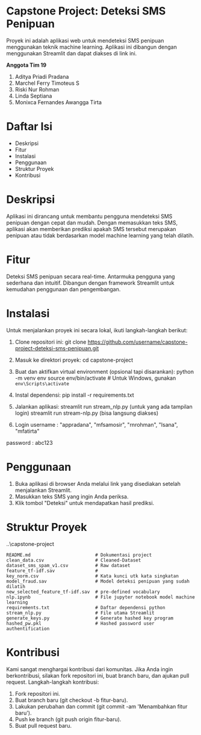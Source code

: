 # Capstone Project: Deteksi SMS Penipuan
Proyek ini adalah aplikasi web untuk mendeteksi SMS penipuan menggunakan teknik machine learning. Aplikasi ini dibangun dengan menggunakan Streamlit dan dapat diakses di link ini.

**Anggota Tim 19**

1. Aditya Priadi Pradana
2. Marchel Ferry Timoteus S
3. Riski Nur Rohman
4. Linda Septiana
5. Monixca Fernandes Awangga Tirta

# Daftar Isi
- Deskripsi
- Fitur
- Instalasi
- Penggunaan
- Struktur Proyek
- Kontribusi

# Deskripsi
Aplikasi ini dirancang untuk membantu pengguna mendeteksi SMS penipuan dengan cepat dan mudah. Dengan memasukkan teks SMS, aplikasi akan memberikan prediksi apakah SMS tersebut merupakan penipuan atau tidak berdasarkan model machine learning yang telah dilatih.

# Fitur
Deteksi SMS penipuan secara real-time.
Antarmuka pengguna yang sederhana dan intuitif.
Dibangun dengan framework Streamlit untuk kemudahan penggunaan dan pengembangan.

# Instalasi
Untuk menjalankan proyek ini secara lokal, ikuti langkah-langkah berikut:

1. Clone repositori ini:
git clone https://github.com/username/capstone-project-deteksi-sms-penipuan.git

2. Masuk ke direktori proyek:
cd capstone-project

3. Buat dan aktifkan virtual environment (opsional tapi disarankan):
python -m venv env
source env/bin/activate  # Untuk Windows, gunakan `env\Scripts\activate`

4. Instal dependensi:
pip install -r requirements.txt

5. Jalankan aplikasi:
streamlit run stream_nlp.py (untuk yang ada tampilan login)
streamlit run stream-nlp.py (bisa langsung diakses)

6. Login
username : "appradana", "mfsamosir", "rnrohman", "lsana", "mfatirta"

password : abc123

# Penggunaan
1. Buka aplikasi di browser Anda melalui link yang disediakan setelah menjalankan Streamlit.
2. Masukkan teks SMS yang ingin Anda periksa.
3. Klik tombol "Deteksi" untuk mendapatkan hasil prediksi.
   
# Struktur Proyek
..\capstone-project

    README.md                        # Dokumentasi project
    clean_data.csv                   # Cleaned-Dataset
    dataset_sms_spam_v1.csv          # Raw dataset
    feature_tf-idf.sav               # 
    key_norm.csv                     # Kata kunci utk kata singkatan
    model_fraud.sav                  # Model deteksi penipuan yang sudah dilatih
    new_selected_feature_tf-idf.sav  # pre-defined vocabulary 
    nlp.ipynb                        # File jupyter notebook model machine learning
    requirements.txt                 # Daftar dependensi python
    stream_nlp.py                    # File utama Streamlit
    generate_keys.py                 # Generate hashed key program
    hashed_pw.pkl                    # Hashed password user authentification

# Kontribusi
Kami sangat menghargai kontribusi dari komunitas. Jika Anda ingin berkontribusi, silakan fork repositori ini, buat branch baru, dan ajukan pull request. Langkah-langkah kontribusi:
1. Fork repositori ini.
2. Buat branch baru (git checkout -b fitur-baru).
3. Lakukan perubahan dan commit (git commit -am 'Menambahkan fitur baru').
4. Push ke branch (git push origin fitur-baru).
5. Buat pull request baru.

